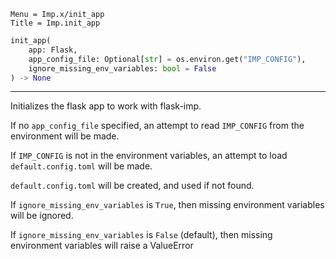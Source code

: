 ```
Menu = Imp.x/init_app
Title = Imp.init_app
```

```python
init_app(
    app: Flask,
    app_config_file: Optional[str] = os.environ.get("IMP_CONFIG"),
    ignore_missing_env_variables: bool = False
) -> None
```

---

Initializes the flask app to work with flask-imp.

If no `app_config_file` specified, an attempt to read `IMP_CONFIG` from the environment will be made.

If `IMP_CONFIG` is not in the environment variables, an attempt to load `default.config.toml` will be made.

`default.config.toml` will be created, and used if not found.

If `ignore_missing_env_variables` is `True`, then missing environment variables will be ignored.

If `ignore_missing_env_variables` is `False` (default), then missing environment variables will raise a ValueError

